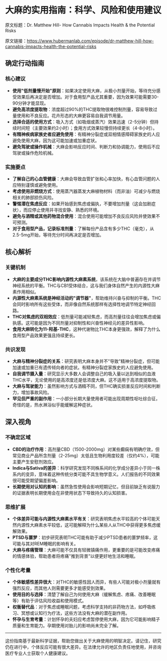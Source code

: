 # 大麻的实用指南：科学、风险和使用建议

原文标题：Dr. Matthew Hill- How Cannabis Impacts Health & the Potential Risks

原文链接：https://www.hubermanlab.com/episode/dr-matthew-hill-how-cannabis-impacts-health-the-potential-risks

## 确定行动指南

### 核心建议
- **使用"低剂量慢开始"原则**：如果决定使用大麻，从极小剂量开始，等待充分感受效果后再决定是否增加。对于食用型产品尤其重要，因为效果可能需要30-90分钟才能显现。
- **避免高浓度提取物**：浓度超过90%的THC提取物很难控制剂量，容易导致过量使用和不良反应。花卉形态的大麻更容易自我调节用量。
- **选择合适的使用方式**：吸入方式（如吸烟或蒸汽）效果迅速（2-5分钟）但持续时间短（主要效果约2小时）；食用方式效果较慢但持续更长（4-8小时）。
- **有精神疾病家族史者应避免使用**：有精神分裂症或双相情感障碍家族史的人应避免使用大麻，因为这可能加速或加重症状。
- **避免驾驶或操作机械**：大麻会影响反应时间、判断力和协调能力，使用后不应驾驶或操作危险机械。

### 实施要点
- **了解自己的心血管健康**：大麻会导致血管扩张和心率加快，有心血管问题的人应特别谨慎或避免使用。
- **考虑使用非燃烧方式**：使用蒸汽器蒸发大麻植物材料（而非油）可减少与燃烧相关的肺部损伤风险。
- **警惕潜在焦虑反应**：如果开始感到焦虑或偏执，不要增加剂量（这会加剧症状），而应停止使用并寻找安静、熟悉的环境。
- **避免与酒精或其他药物混合使用**：混合使用可能增加不良反应风险并使效果不可预测。
- **对于食用型产品，记录标准剂量**：了解每份产品含有多少THC（毫克），从2.5-5mg开始，等待充分时间再决定是否增加。

## 核心解析

### 关键机制
- **大麻的主要成分THC影响内源性大麻素系统**，该系统在大脑中普遍存在并调节神经系统的平衡。THC与CB1受体结合，这与我们身体自然产生的内源性大麻素作用相似。
- **内源性大麻素系统是神经活动的"调节器"**，帮助维持兴奋与抑制的平衡。THC会同时影响所有这些受体，而非像自然系统那样有选择性地调节特定神经回路。
- **THC对焦虑的双相效应**：低剂量可能减轻焦虑，而高剂量往往会增加焦虑或偏执感。这可能是因为不同剂量对抑制性和兴奋性神经元的差异性影响。
- **食用大麻转化为11-羟基-THC**，这种代谢物比THC本身更强效，解释了为什么食用型产品效果更强且持续更长。

### 共识发现
- **大麻与精神分裂症的关系**：研究表明大麻本身并不"导致"精神分裂症，但可能加速或加重已有遗传倾向者的症状。有精神分裂症家族史的人应避免使用。
- **自我调节摄入量**：研究显示大多数人会调整自己的吸入量以达到相似的血液THC水平，无论使用的是高浓度还是低浓度大麻。这不适用于高浓度提取物。
- **大麻与驾驶能力**：虽然影响方式与酒精不同，但THC确实损害反应时间和判断力，增加事故风险。
- **罕见但严重的副作用**：一小部分长期大量使用者可能出现周期性呕吐综合征，奇怪的是，热水淋浴似乎能缓解这种症状。

## 深入视角

### 不确定区域
- **CBD的治疗作用**：高剂量CBD（1500-2000mg）对某些癫痫有明确疗效，但常见商业产品所含剂量（2-25mg）太低且生物利用度较差（仅约4%），可能主要产生安慰剂效应。
- **Indica与Sativa的差异**：科学研究发现不同株系间的化学成分差异小于同一株系内的变异，意味着这种传统分类可能不具生物学意义。人们报告的不同效果很可能受期望偏差影响。
- **长期使用对认知的影响**：虽然急性使用会影响短期记忆，但目前缺乏有说服力的证据表明长期使用会在非使用状态下导致持久的认知损害。

### 思维扩展
- **个体差异可能与内源性大麻素水平有关**：研究表明焦虑水平较高的个体可能天然内源性大麻素水平较低，这可能解释为什么某些人从THC中获得更多焦虑缓解效果。
- **PTSD与噩梦**：初步研究表明THC可能有助于减少PTSD患者的噩梦频率，这可能与其对REM睡眠的影响有关。
- **大麻与疼痛管理**：大麻可能不仅具有轻微镇痛作用，更重要的是可能改变疼痛的情感体验，帮助患者将疼痛"推到背景"以便更好地生活和睡眠。

### 个性化考量
- **个体敏感性差异很大**：对THC的敏感性因人而异，有些人可能对极小剂量就有强烈反应，而其他人则需要更多才能感受到效果。
- **使用目的与选择**：清楚了解自己为何使用大麻（缓解焦虑、疼痛、改善睡眠等）有助于评估风险收益和使用模式。
- **权衡替代品**：对于焦虑或睡眠问题，考虑科学支持的非药物方法，如呼吸练习、冥想或认知行为疗法，这些方法没有大麻的潜在副作用。
- **怀孕与生育考量**：计划怀孕的夫妇应考虑暂停使用大麻，因为它可能影响精子质量和生育能力。孕期使用对胎儿的影响尚未完全了解。

---

这份指南基于最新科学证据，帮助您做出关于大麻使用的明智决定。请记住，研究仍在进行中，个体反应可能有很大差异。在法律允许的地区负责任地使用，并咨询医疗专业人士获取个人健康建议。
